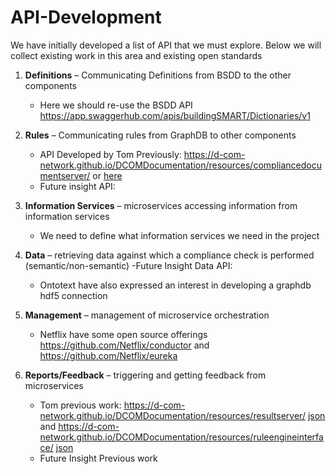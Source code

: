 # API-Development
We have initially developed a list of API that we must explore. Below we will collect existing work in this area and existing open standards

1. **Definitions** – Communicating Definitions from BSDD to the other components
    - Here we should re-use the BSDD API https://app.swaggerhub.com/apis/buildingSMART/Dictionaries/v1

3. **Rules** – Communicating rules from GraphDB to other components
    - API Developed by Tom Previously: https://d-com-network.github.io/DCOMDocumentation/resources/compliancedocumentserver/ or [here](compliancedocumentserver.json)
    - Future insight API:

4. **Information Services** – microservices accessing information from information services
    - We need to define what information services we need in the project


5. **Data** – retrieving data against which a compliance check is performed (semantic/non-semantic)
    -Future Insight Data API:
    - Ontotext have also expressed an interest in developing a graphdb hdf5 connection

7. **Management** – management of microservice orchestration
    - Netflix have some open source offerings https://github.com/Netflix/conductor and https://github.com/Netflix/eureka

9. **Reports/Feedback** – triggering and getting feedback from microservices
    - Tom previous work: https://d-com-network.github.io/DCOMDocumentation/resources/resultserver/ [json](resultservice.json) and https://d-com-network.github.io/DCOMDocumentation/resources/ruleengineinterface/ [json](ruleengineinterface.json) 
    - Future Insight Previous work
